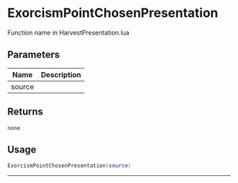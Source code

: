# ExorcismPointChosenPresentation

Function name in HarvestPresentation.lua

## Parameters

| Name   | Description |
| ------ | ----------- |
| source |             |

## Returns

`none`

## Usage

```lua
ExorcismPointChosenPresentation(source)
```

---
